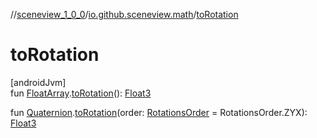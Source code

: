 //[sceneview_1_0_0](../../index.md)/[io.github.sceneview.math](index.md)/[toRotation](to-rotation.md)

# toRotation

[androidJvm]\
fun [FloatArray](https://kotlinlang.org/api/latest/jvm/stdlib/kotlin/-float-array/index.html).[toRotation](to-rotation.md)(): [Float3](../../../sceneview/sceneview/dev.romainguy.kotlin.math/-float3/index.md)

fun [Quaternion](../../../sceneview/sceneview/dev.romainguy.kotlin.math/-quaternion/index.md).[toRotation](to-rotation.md)(order: [RotationsOrder](../../../sceneview/sceneview/dev.romainguy.kotlin.math/-rotations-order/index.md) = RotationsOrder.ZYX): [Float3](../../../sceneview/sceneview/dev.romainguy.kotlin.math/-float3/index.md)
